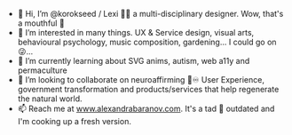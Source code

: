- 👋 Hi, I’m @korokseed / Lexi 👩‍💻 a multi-disciplinary designer. Wow, that's a mouthful 👀
- 👀 I’m interested in many things. UX & Service design, visual arts, behavioural psychology, music composition, gardening... I could go on 😜...
- 🌱 I’m currently learning about SVG anims, autism, web a11y and permaculture
- 💞️ I’m looking to collaborate on neuroaffirming 🌈♾ User Experience, government transformation and products/services that help regenerate the natural world.
- 📫 Reach me at www.alexandrabaranov.com. It's a tad 🤏 outdated and I'm cooking up a fresh version.

<!---
korokseed/korokseed is a ✨ special ✨ repository because its `README.md` (this file) appears on your GitHub profile.
You can click the Preview link to take a look at your changes.
--->
